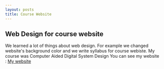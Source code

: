 ```yaml
---
layout: posts
title: Course Website
---
```



## Web Design for course website


We learned a lot of things about web design.
For example we changed website's background color and we write syllabus for course webiste.
My course was Computer Aided Digital System Design
You can see my website : 
[My website](https://pouria-zamani.github.io/course_template/)
